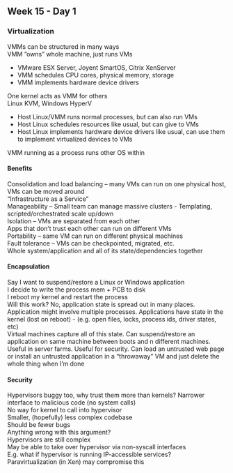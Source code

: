 ## Week 15 - Day 1
### Virtualization
VMMs can be structured in many ways  
VMM ”owns” whole machine, just runs VMs

* VMware ESX Server, Joyent SmartOS, Citrix XenServer
* VMM schedules CPU cores, physical memory, storage
* VMM implements hardware device drivers

One kernel acts as VMM for others  
Linux KVM, Windows HyperV

* Host Linux/VMM runs normal processes, but can also run VMs
* Host Linux schedules resources like usual, but can give to VMs
* Host Linux implements hardware device drivers like usual, can use them to implement virtualized devices to VMs

VMM running as a process runs other OS within

#### Benefits
Consolidation and load balancing – many VMs can run on one physical host, VMs can be moved around  
“Infrastructure as a Service”  
Manageability – Small team can manage massive clusters - Templating, scripted/orchestrated scale up/down  
Isolation – VMs are separated from each other  
Apps that don’t trust each other can run on different VMs  
Portability – same VM can run on different physical machines  
Fault tolerance – VMs can be checkpointed, migrated, etc.  
Whole system/application and all of its state/dependencies together

#### Encapsulation
Say I want to suspend/restore a Linux or Windows application  
I decide to write the process mem + PCB to disk  
I reboot my kernel and restart the process  
Will this work? No, application state is spread out in many places. 
Application might involve multiple processes. 
Applications have state in the kernel (lost on reboot) - (e.g. open files, locks, process ids, driver states, etc)  
Virtual machines capture all of this state. 
Can suspend/restore an application on same machine between boots and n different machines. 
Useful in server farms. 
Useful for security. 
Can load an untrusted web page or install an untrusted application in a “throwaway” VM and just delete the whole thing when I’m done

#### Security
Hypervisors buggy too, why trust them more than kernels? Narrower interface to malicious code (no system calls)  
No way for kernel to call into hypervisor  
Smaller, (hopefully) less complex codebase  
Should be fewer bugs  
Anything wrong with this argument?  
Hypervisors are still complex  
May be able to take over hypervisor via non-syscall interfaces  
E.g. what if hypervisor is running IP-accessible services?  
Paravirtualization (in Xen) may compromise this
